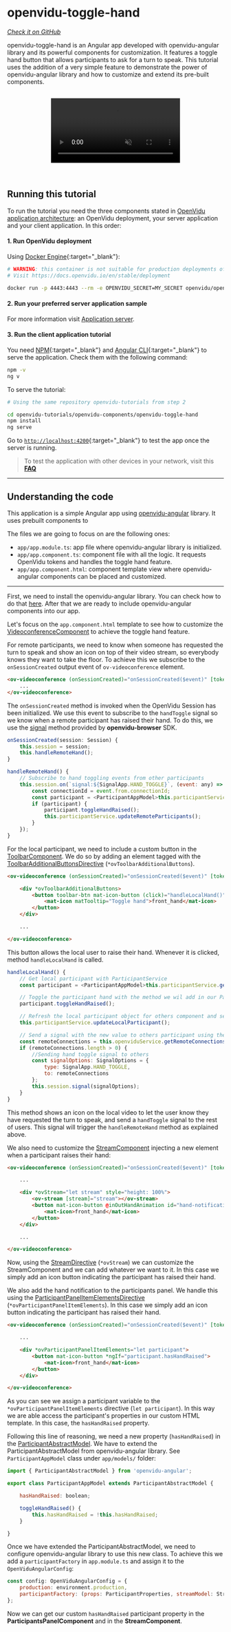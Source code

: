 
# openvidu-toggle-hand

<a href="https://github.com/OpenVidu/openvidu-tutorials/tree/master/openvidu-components/openvidu-toggle-hand" target="_blank"><i class="icon ion-social-github"> Check it on GitHub</i></a>

openvidu-toggle-hand is an Angular app developed with openvidu-angular library and its powerful components for customization. It features a toggle hand button that allows participants to ask for a turn to speak. This tutorial uses the addition of a very simple feature to demonstrate the power of openvidu-angular library and how to customize and extend its pre-built components.

<p align="center" style="margin-top: 30px">
  <video class="img-responsive" style="max-width: 80%" src="video/components/toggle-hand.mp4" muted async loop autoplay playsinline></video>
</p>

<br>


## Running this tutorial

To run the tutorial you need the three components stated in [OpenVidu application architecture](developing-your-video-app/#openvidu-application-architecture): an OpenVidu deployment, your server application and your client application. In this order:

#### 1. Run OpenVidu deployment

Using [Docker Engine](https://docs.docker.com/engine/){:target="_blank"}:

```bash
# WARNING: this container is not suitable for production deployments of OpenVidu
# Visit https://docs.openvidu.io/en/stable/deployment

docker run -p 4443:4443 --rm -e OPENVIDU_SECRET=MY_SECRET openvidu/openvidu-dev:2.23.0
```

#### 2. Run your preferred server application sample

For more information visit [Application server](application-server/).

<div id="application-server-wrapper"></div>
<script src="js/load-common-template.js" data-pathToFile="server-application-samples.html" data-elementId="application-server-wrapper" data-runAnchorScript="false" data-useCurrentVersion="true"></script>

#### 3. Run the client application tutorial

You need [NPM](https://docs.npmjs.com/downloading-and-installing-node-js-and-npm){:target="_blank"} and [Angular CLI](https://angular.io/cli){:target="_blank"} to serve the application. Check them with the following command:

```bash
npm -v
ng v
```

To serve the tutorial:

```bash
# Using the same repository openvidu-tutorials from step 2

cd openvidu-tutorials/openvidu-components/openvidu-toggle-hand
npm install
ng serve
```

Go to [`http://localhost:4200`](http://localhost:4200){:target="_blank"} to test the app once the server is running.

> To test the application with other devices in your network, visit this **[FAQ](troubleshooting/#3-test-applications-in-my-network-with-multiple-devices)**

---

## Understanding the code

This application is a simple Angular app using [openvidu-angular](api/openvidu-angular/) library. It uses prebuilt components to

The files we are going to focus on are the following ones:

- `app/app.module.ts`: app file where openvidu-angular library is initialized.
- `app/app.component.ts`: component file with all the logic. It requests OpenVidu tokens and handles the toggle hand feature.
- `app/app.component.html`: component template view where openvidu-angular components can be placed and customized.

---

First, we need to install the openvidu-angular library. You can check how to do that [here](api/openvidu-angular/).
After that we are ready to include openvidu-angular components into our app.

Let's focus on the `app.component.html` template to see how to customize the [VideoconferenceComponent](api/openvidu-angular/components/VideoconferenceComponent.html) to achieve the toggle hand feature.

For remote participants, we need to know when someone has requested the turn to speak and show an icon on top of their video stream, so everybody knows they want to take the floor. To achieve this we subscribe to the `onSessionCreated` output event of `ov-videoconference` element.

```html
<ov-videoconference (onSessionCreated)="onSessionCreated($event)" [tokens]="tokens" [prejoin]="true">
	...
</ov-videoconference>
```

The `onSessionCreated` method is invoked when the OpenVidu Session has been initialized. We use this event to subscribe to the `handToggle` signal so we know when a remote participant has raised their hand. To do this, we use the [signal](api/openvidu-browser/classes/Session.html#signal) method provided by **openvidu-browser** SDK.

```javascript
onSessionCreated(session: Session) {
	this.session = session;
	this.handleRemoteHand();
}

handleRemoteHand() {
	// Subscribe to hand toggling events from other participants
	this.session.on(`signal:${SignalApp.HAND_TOGGLE}`, (event: any) => {
		const connectionId = event.from.connectionId;
		const participant = <ParticipantAppModel>this.participantService.getRemoteParticipantByConnectionId(connectionId);
		if (participant) {
			participant.toggleHandRaised();
			this.participantService.updateRemoteParticipants();
		}
	});
}
```

For the local participant, we need to include a custom button in the [ToolbarComponent](api/openvidu-angular/components/ToolbarComponent.html). We do so by adding an element tagged with the [ToolbarAdditionalButtonsDirective](api/openvidu-angular/directives/ToolbarAdditionalButtonsDirective.html) (`*ovToolbarAdditionalButtons`).

```html
<ov-videoconference (onSessionCreated)="onSessionCreated($event)" [tokens]="tokens" [prejoin]="true">

	<div *ovToolbarAdditionalButtons>
		<button toolbar-btn mat-icon-button (click)="handleLocalHand()" [class.active-btn]="hasHandRaised">
			<mat-icon matTooltip="Toggle hand">front_hand</mat-icon>
		</button>
	</div>

	...

</ov-videoconference>
```

This button allows the local user to raise their hand. Whenever it is clicked, method `handleLocalHand` is called.

```javascript
handleLocalHand() {
	// Get local participant with ParticipantService
	const participant = <ParticipantAppModel>this.participantService.getLocalParticipant();

	// Toggle the participant hand with the method we wil add in our ParticipantAppModel
	participant.toggleHandRaised();

	// Refresh the local participant object for others component and services
	this.participantService.updateLocalParticipant();

	// Send a signal with the new value to others participant using the openvidu-browser signal
	const remoteConnections = this.openviduService.getRemoteConnections();
	if (remoteConnections.length > 0) {
		//Sending hand toggle signal to others
		const signalOptions: SignalOptions = {
			type: SignalApp.HAND_TOGGLE,
			to: remoteConnections
		};
		this.session.signal(signalOptions);
	}
}
```

This method shows an icon on the local video to let the user know they have requested the turn to speak, and send a `handToggle` signal to the rest of users. This signal will trigger the `handleRemoteHand` method as explained above.

We also need to customize the [StreamComponent](api/openvidu-angular/components/StreamComponent.html) injecting a new element when a participant raises their hand:

```html
<ov-videoconference (onSessionCreated)="onSessionCreated($event)" [tokens]="tokens" [prejoin]="true">

	...

	<div *ovStream="let stream" style="height: 100%">
		<ov-stream [stream]="stream"></ov-stream>
		<button mat-icon-button @inOutHandAnimation id="hand-notification" *ngIf="stream.participant.hasHandRaised">
			<mat-icon>front_hand</mat-icon>
		</button>
	</div>

	...

</ov-videoconference>
```

Now, using the [StreamDirective](api/openvidu-angular/directives/StreamDirective.html) (`*ovStream`) we can customize the StreamComponent and we can add whatever we want to it. In this case we simply add an icon button indicating the participant has raised their hand.

We also add the hand notification to the participants panel. We handle this using the [ParticipantPanelItemElementsDirective](api/openvidu-angular/directives/ParticipantPanelItemElementsDirective.html) (`*ovParticipantPanelItemElements`). In this case we simply add an icon button indicating the participant has raised their hand.

```html
<ov-videoconference (onSessionCreated)="onSessionCreated($event)" [tokens]="tokens" [prejoin]="true">

	...

	<div *ovParticipantPanelItemElements="let participant">
		<button mat-icon-button *ngIf="participant.hasHandRaised">
			<mat-icon>front_hand</mat-icon>
		</button>
	</div>

</ov-videoconference>
```

As you can see we assign a participant variable to the `*ovParticipantPanelItemElements` directive (`let participant`). In this way we are able access the participant's properties in our custom HTML template. In this case, the `hasHandRaised` property.

Following this line of reasoning, we need a new property (`hasHandRaised`) in the [ParticipantAbstractModel](api/openvidu-angular/classes/ParticipantAbstractModel.html). We have to extend the ParticipantAbstractModel from openvidu-angular library. See `ParticipantAppModel` class under `app/models/` folder:

```javascript
import { ParticipantAbstractModel } from 'openvidu-angular';

export class ParticipantAppModel extends ParticipantAbstractModel {

	hasHandRaised: boolean;

	toggleHandRaised() {
		this.hasHandRaised = !this.hasHandRaised;
	}

}
```

Once we have extended the ParticipantAbstractModel, we need to configure openvidu-angular library to use this new class. To achieve this we add a `participantFactory` in `app.module.ts` and assign it to the `OpenViduAngularConfig`:

```javascript
const config: OpenViduAngularConfig = {
	production: environment.production,
	participantFactory: (props: ParticipantProperties, streamModel: StreamModel) => new ParticipantAppModel(props, streamModel)
};
```

Now we can get our custom `hasHandRaised` participant property in the **ParticipantsPanelComponent** and in the **StreamComponent**.

